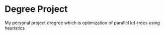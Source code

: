 # Degree Project
My personal project dregree which is optimization of parallel kd-trees using heuristics
